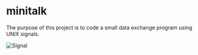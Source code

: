 # minitalk
The purpose of this project is to code a small data exchange program using UNIX signals.

<img
  src="https://github.com/OsemaFadhel/minitalk/tree/main/img"
  alt="Signal"
  title="Signal"
  style="display: inline; margin: 0 auto; max-width: 300px">
